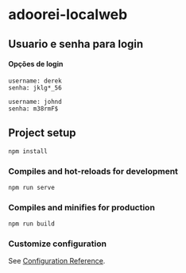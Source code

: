 # adoorei-localweb

## Usuario e senha para login
#### Opções de login
```
username: derek
senha: jklg*_56

username: johnd
senha: m38rmF$

```
## Project setup
```
npm install
```

### Compiles and hot-reloads for development
```
npm run serve
```

### Compiles and minifies for production
```
npm run build
```

### Customize configuration
See [Configuration Reference](https://cli.vuejs.org/config/).
